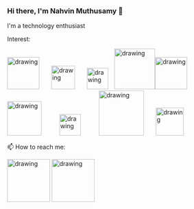 ### Hi there, I'm Nahvin Muthusamy 👋
I'm a technology enthusiast

Interest:

<img src="https://upload.wikimedia.org/wikipedia/commons/thumb/8/87/Arduino_Logo.svg/1024px-Arduino_Logo.svg.png" alt="drawing" width="75"/>&emsp;&emsp;<img src="https://upload.wikimedia.org/wikipedia/commons/thumb/c/c3/Python-logo-notext.svg/2048px-Python-logo-notext.svg.png" alt="drawing" width="55"/>&emsp;&emsp;<img src="https://upload.wikimedia.org/wikipedia/commons/thumb/1/18/ISO_C%2B%2B_Logo.svg/1200px-ISO_C%2B%2B_Logo.svg.png" alt="drawing" width="50"/>&emsp;<img src="https://download.logo.wine/logo/Kotlin_(programming_language)/Kotlin_(programming_language)-Logo.wine.png" alt="drawing" width="95"/><img src="https://brandslogos.com/wp-content/uploads/images/large/java-logo-1.png" alt="drawing" width="75"/>&emsp;<img src="https://seeklogo.com/images/T/tensorflow-logo-AE5100E55E-seeklogo.com.png" alt="drawing" width="80"/>&emsp;&emsp;&emsp;<img src="https://upload.wikimedia.org/wikipedia/commons/6/66/Android_robot.png" alt="drawing" width="50"/>&emsp;&emsp;&emsp;<img src="https://www.nicepng.com/png/full/127-1274512_unity-transparent-white-png-unity.png" alt="drawing" width="105"/>&emsp;&emsp;<img src="http://pngimg.com/uploads/bitcoin/bitcoin_PNG48.png" alt="drawing" width="65"/>










📫 How to reach me:

[<img src="https://cliply.co/wp-content/uploads/2021/02/372102050_LINKEDIN_ICON_TRANSPARENT_400.gif" alt="drawing" width="100"/>](https://www.linkedin.com/in/nahvin00/)                   [<img src="https://cliply.co/wp-content/uploads/2019/07/371907300_INSTAGRAM_ICON_TRANSPARENT_400.gif" alt="drawing" width="100"/>](https://www.instagram.com/nah.vin/)





<!--
**Nahvin00/nahvin00** is a ✨ _special_ ✨ repository because its `README.md` (this file) appears on your GitHub profile.

Here are some ideas to get you started:

- 🔭 I’m currently working on ...
- 🌱 I’m currently learning ...
- 👯 I’m looking to collaborate on ...
- 🤔 I’m looking for help with ...
- 💬 Ask me about ...
- 📫 How to reach me: ...
- 😄 Pronouns: ...
- ⚡ Fun fact: ...
-->
